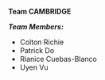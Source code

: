 **Team CAMBRIDGE**

___Team Members:___
- Colton Richie
- Patrick Do
- Rianice Cuebas-Blanco
- Uyen Vu
